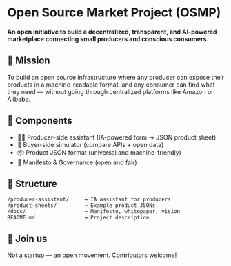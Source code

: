 # Open Source Market Project (OSMP)

**An open initiative to build a decentralized, transparent, and AI-powered marketplace connecting small producers and conscious consumers.**

## 🚀 Mission
To build an open source infrastructure where any producer can expose their products in a machine-readable format, and any consumer can find what they need — without going through centralized platforms like Amazon or Alibaba.

## 🧱 Components
- 🧑‍🌾 Producer-side assistant (IA-powered form → JSON product sheet)
- 🛒 Buyer-side simulator (compare APIs + open data)
- 📦 Product JSON format (universal and machine-friendly)
- 📜 Manifesto & Governance (open and fair)

## 📂 Structure
```
/producer-assistant/     → IA assistant for producers
/product-sheets/         → Example product JSONs
/docs/                   → Manifesto, whitepaper, vision
README.md                → Project description
```

## 👥 Join us
Not a startup — an open movement. Contributors welcome!
